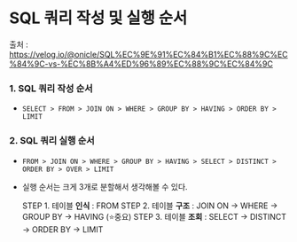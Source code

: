 # SQL 쿼리 작성 및 실행 순서

출처 : https://velog.io/@onicle/SQL%EC%9E%91%EC%84%B1%EC%88%9C%EC%84%9C-vs-%EC%8B%A4%ED%96%89%EC%88%9C%EC%84%9C

### 1. SQL 쿼리 작성 순서

- `SELECT > FROM > JOIN ON > WHERE > GROUP BY > HAVING > ORDER BY > LIMIT`

### 2. SQL 쿼리 실행 순서

- `FROM > JOIN ON > WHERE > GROUP BY > HAVING > SELECT > DISTINCT > ORDER BY > OVER > LIMIT`

- 실행 순서는 크게 3개로 분할해서 생각해볼 수 있다.

  STEP 1. 테이블 **인식** : FROM
  STEP 2. 테이블 **구조** : JOIN ON -> WHERE -> GROUP BY -> HAVING (⭐중요)
  STEP 3. 테이블 **조회** : SELECT -> DISTINCT -> ORDER BY -> LIMIT